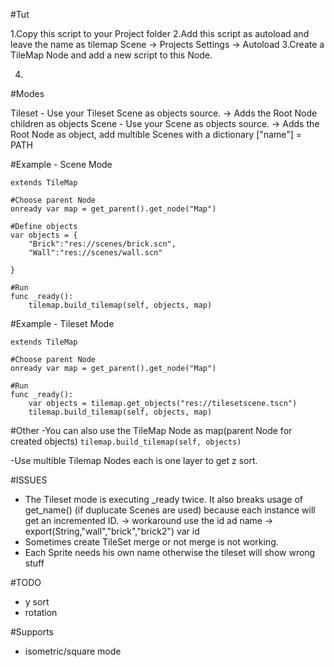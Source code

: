#Tut

1.Copy this script to your Project folder
2.Add this script as autoload and leave the name as tilemap
	Scene -> Projects Settings -> Autoload
3.Create a TileMap Node and add a new script to this Node.
	
4.


#Modes

Tileset - Use your Tileset Scene as objects source. -> Adds the Root Node children as objects
Scene - Use your Scene as objects source. -> Adds the Root Node as object, add multible Scenes with a dictionary ["name"] = PATH

#Example - Scene Mode

```
extends TileMap

#Choose parent Node
onready var map = get_parent().get_node("Map")

#Define objects
var objects = {
	"Brick":"res://scenes/brick.scn",
	"Wall":"res://scenes/wall.scn"

}

#Run
func _ready():
	tilemap.build_tilemap(self, objects, map)

```


#Example - Tileset Mode

```
extends TileMap

#Choose parent Node
onready var map = get_parent().get_node("Map")

#Run
func _ready():
	var objects = tilemap.get_objects("res://tilesetscene.tscn")
	tilemap.build_tilemap(self, objects, map)

```

#Other
-You can also use the TileMap Node as map(parent Node for created objects) 
	```tilemap.build_tilemap(self, objects)```

-Use multible Tilemap Nodes each is one layer to get z sort.


#ISSUES

- The Tileset mode is executing _ready twice. It also breaks usage of get_name() (if duplucate Scenes are used) because each instance will get an incremented ID. 
 -> workaround use the id ad name -> export(String,"wall","brick","brick2") var id
- Sometimes create TileSet merge or not merge is not working.
- Each Sprite needs his own name otherwise the tileset will show wrong stuff

#TODO
- y sort
- rotation

#Supports
- isometric/square mode

